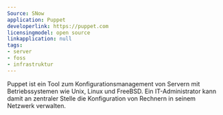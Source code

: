 ```yaml
---
Source: SNow
application: Puppet
developerlink: https://puppet.com
licensingmodel: open source
linkapplication: null
tags:
- server
- foss
- infrastruktur
---
```

Puppet ist ein Tool zum Konfigurationsmanagement von Servern mit Betriebssystemen wie Unix, Linux und FreeBSD. Ein IT-Administrator kann damit an zentraler Stelle die Konfiguration von Rechnern in seinem Netzwerk verwalten.
